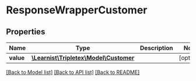 # ResponseWrapperCustomer

## Properties
Name | Type | Description | Notes
------------ | ------------- | ------------- | -------------
**value** | [**\Learnist\Tripletex\Model\Customer**](Customer.md) |  | [optional] 

[[Back to Model list]](../../README.md#documentation-for-models) [[Back to API list]](../../README.md#documentation-for-api-endpoints) [[Back to README]](../../README.md)

